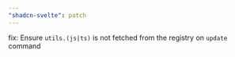 ```yaml
---
"shadcn-svelte": patch
---
```


fix: Ensure `utils.(js|ts)` is not fetched from the registry on `update` command
